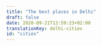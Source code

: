 ```yaml
---
title: "The best places in Delhi"
draft: false
date: 2020-09-21T12:59:23+02:00
translationKey: delhi-cities
id: "cities"
---
```

